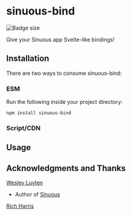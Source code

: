 # sinuous-bind

![Badge size]()

Give your Sinuous app Svelte-like bindings!

## Installation

There are two ways to consume sinuous-bind:

### ESM

Run the following inside your project directory:

`npm install sinuous-bind`


### Script/CDN



## Usage




## Acknowledgments and Thanks

[Wesley Luyten](https://github.com/luwes) 

- Author of [Sinuous](https://github.com/luwes/sinuous)

[Rich Harris]()

